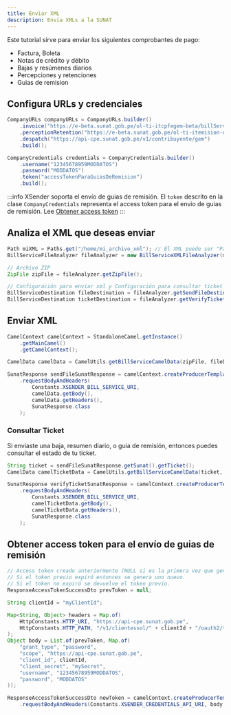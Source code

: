 ```yaml
---
title: Enviar XML
description: Envia XMLs a la SUNAT
---
```


Este tutorial sirve para enviar los siguientes comprobantes de pago:

- Factura, Boleta
- Notas de crédito y débito
- Bajas y resúmenes diarios
- Percepciones y retenciones
- Guias de remision

## Configura URLs y credenciales

```java
CompanyURLs companyURLs = CompanyURLs.builder()
    .invoice("https://e-beta.sunat.gob.pe/ol-ti-itcpfegem-beta/billService")
    .perceptionRetention("https://e-beta.sunat.gob.pe/ol-ti-itemision-otroscpe-gem-beta/billService")
    .despatch("https://api-cpe.sunat.gob.pe/v1/contribuyente/gem")
    .build();

CompanyCredentials credentials = CompanyCredentials.builder()
    .username("12345678959MODDATOS")
    .password("MODDATOS")
    .token("accessTokenParaGuiasDeRemision")
    .build();
```

:::info
XSender soporta el envío de guias de remisión. El `token` descrito en la clase `CompanyCredentials` representa el access token para el envio de guias de remisión. Lee [Obtener access token](#obtener-access-token-para-el-envío-de-guias-de-remisión)
:::

## Analiza el XML que deseas enviar

```java
Path miXML = Paths.get("/home/mi_archivo_xml"); // El XML puede ser "Path, InputStream, o bytes[]"
BillServiceFileAnalyzer fileAnalyzer = new BillServiceXMLFileAnalyzer(miXML, companyURLs);

// Archivo ZIP
ZipFile zipFile = fileAnalyzer.getZipFile();

// Configuración para enviar xml y Configuración para consultar ticket
BillServiceDestination fileDestination = fileAnalyzer.getSendFileDestination();
BillServiceDestination ticketDestination = fileAnalyzer.getVerifyTicketDestination();
```

## Enviar XML

```java
CamelContext camelContext = StandaloneCamel.getInstance()
    .getMainCamel()
    .getCamelContext();

CamelData camelData = CamelUtils.getBillServiceCamelData(zipFile, fileDestination, credentials);

SunatResponse sendFileSunatResponse = camelContext.createProducerTemplate()
    .requestBodyAndHeaders(
        Constants.XSENDER_BILL_SERVICE_URI,
        camelData.getBody(),
        camelData.getHeaders(),
        SunatResponse.class
    );
```

### Consultar Ticket

Si enviaste una baja, resumen diario, o guia de remisión, entonces puedes consultar el estado de tu ticket.

```java
String ticket = sendFileSunatResponse.getSunat().getTicket();
CamelData camelTicketData = CamelUtils.getBillServiceCamelData(ticket, ticketDestination, credentials);

SunatResponse verifyTicketSunatResponse = camelContext.createProducerTemplate()
    .requestBodyAndHeaders(
        Constants.XSENDER_BILL_SERVICE_URI,
        camelTicketData.getBody(),
        camelTicketData.getHeaders(),
        SunatResponse.class
    );
```

## Obtener access token para el envío de guias de remisión

```java
// Access token creado anteriormente (NULL si es la primera vez que generas el token).
// Si el token previo expiró entonces se genera uno nuevo.
// Si el token no expiró se devuelve el token previo.
ResponseAccessTokenSuccessDto prevToken = null;

String clientId = "myClientId";

Map<String, Object> headers = Map.of(
    HttpConstants.HTTP_URI, "https://api-cpe.sunat.gob.pe",
    HttpConstants.HTTP_PATH, "/v1/clientessol/" + clientId + "/oauth2/token/"
);
Object body = List.of(prevToken, Map.of(
    "grant_type", "password",
    "scope", "https://api-cpe.sunat.gob.pe",
    "client_id", clientId,
    "client_secret", "mySecret",
    "username", "12345678959MODDATOS",
    "password", "MODDATOS"
));

ResponseAccessTokenSuccessDto newToken = camelContext.createProducerTemplate()
    .requestBodyAndHeaders(Constants.XSENDER_CREDENTIALS_API_URI, body, headers, ResponseAccessTokenSuccessDto.class);
```
